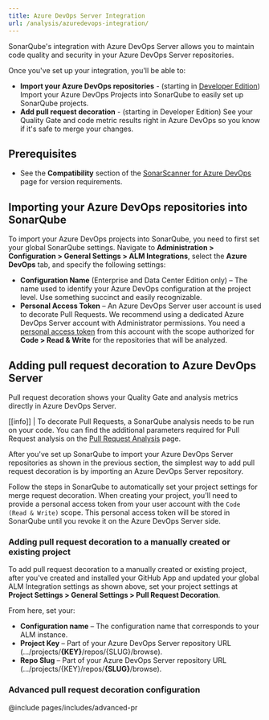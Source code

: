```yaml
---
title: Azure DevOps Server Integration
url: /analysis/azuredevops-integration/
---
```

SonarQube's integration with Azure DevOps Server allows you to maintain code quality and security in your Azure DevOps Server repositories.

Once you've set up your integration, you'll be able to:

- **Import your Azure DevOps repositories** - (starting in [Developer Edition](https://redirect.sonarsource.com/editions/developer.html)) Import your Azure DevOps Projects into SonarQube to easily set up SonarQube projects.  
- **Add pull request decoration** - (starting in Developer Edition) See your Quality Gate and code metric results right in Azure DevOps so you know if it's safe to merge your changes.

## Prerequisites
- See the **Compatibility** section of the [SonarScanner for Azure DevOps](/analysis/scan/sonarscanner-for-azure-devops/) page for version requirements. 

## Importing your Azure DevOps repositories into SonarQube
To import your Azure DevOps projects into SonarQube, you need to first set your global SonarQube settings. Navigate to **Administration > Configuration > General Settings > ALM Integrations**, select the **Azure DevOps** tab, and specify the following settings:
 
- **Configuration Name** (Enterprise and Data Center Edition only) – The name used to identify your Azure DevOps configuration at the project level. Use something succinct and easily recognizable.
- **Personal Access Token** – An Azure DevOps Server user account is used to decorate Pull Requests. We recommend using a dedicated Azure DevOps Server account with Administrator permissions. You need a [personal access token](https://docs.microsoft.com/en-us/azure/devops/organizations/accounts/use-personal-access-tokens-to-authenticate?view=tfs-2017&tabs=preview-page) from this account with the scope authorized for **Code > Read & Write** for the repositories that will be analyzed.

## Adding pull request decoration to Azure DevOps Server
Pull request decoration shows your Quality Gate and analysis metrics directly in Azure DevOps Server.

[[info]]
| To decorate Pull Requests, a SonarQube analysis needs to be run on your code. You can find the additional parameters required for Pull Request analysis on the [Pull Request Analysis](/analysis/pull-request/) page.

After you've set up SonarQube to import your Azure DevOps Server repositories as shown in the previous section, the simplest way to add pull request decoration is by importing an Azure DevOps Server repository.

Follow the steps in SonarQube to automatically set your project settings for merge request decoration. When creating your project, you'll need to provide a personal access token from your user account with the `Code (Read & Write)` scope. This personal access token will be stored in SonarQube until you revoke it on the Azure DevOps Server side.

### Adding pull request decoration to a manually created or existing project
To add pull request decoration to a manually created or existing project, after you've created and installed your GitHub App and updated your global ALM Integration settings as shown above, set your project settings at **Project Settings > General Settings > Pull Request Decoration**. 

From here, set your: 
- **Configuration name** – The configuration name that corresponds to your ALM instance.
- **Project Key** – Part of your Azure DevOps Server repository URL (.../projects/**{KEY}**/repos/{SLUG}/browse).
- **Repo Slug** – Part of your Azure DevOps Server repository URL (.../projects/{KEY}/repos/**{SLUG}**/browse).

### Advanced pull request decoration configuration

@include pages/includes/advanced-pr